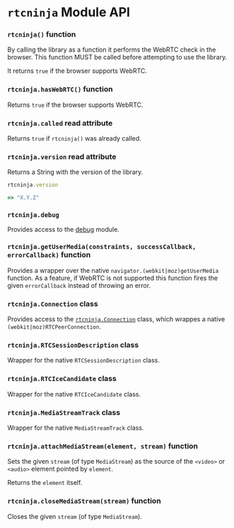 # `rtcninja` Module API


### `rtcninja()` function

By calling the library as a function it performs the WebRTC check in the browser. This function MUST be called before attempting to use the library.

It returns `true` if the browser supports WebRTC.


### `rtcninja.hasWebRTC()` function

Returns `true` if the browser supports WebRTC.


### `rtcninja.called` read attribute

Returns `true` if `rtcninja()` was already called.


### `rtcninja.version` read attribute

Returns a String with the version of the library.

```javascript
rtcninja.version

=> "X.Y.Z"
```


### `rtcninja.debug`

Provides access to the [debug](https://github.com/visionmedia/debug) module.


### `rtcninja.getUserMedia(constraints, successCallback, errorCallback)` function

Provides a wrapper over the native `navigator.(webkit|moz)getUserMedia` function. As a feature, if WebRTC is not supported this function fires the given `errorCallback` instead of throwing an error.


### `rtcninja.Connection` class

Provides access to the [`rtcninja.Connection`](Connection.md) class, which wrappes a native `(webkit|moz)RTCPeerConnection`.


### `rtcninja.RTCSessionDescription` class

Wrapper for the native `RTCSessionDescription` class.


### `rtcninja.RTCIceCandidate` class

Wrapper for the native `RTCIceCandidate` class.


### `rtcninja.MediaStreamTrack` class

Wrapper for the native `MediaStreamTrack` class.


### `rtcninja.attachMediaStream(element, stream)` function

Sets the given `stream` (of type `MediaStream`) as the source of the `<video>` or `<audio>` element pointed by `element`.

Returns the `element` itself.


### `rtcninja.closeMediaStream(stream)` function

Closes the given `stream` (of type `MediaStream`).

